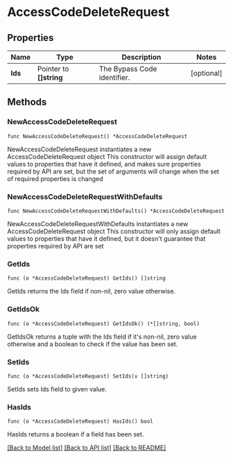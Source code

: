 # AccessCodeDeleteRequest

## Properties

Name | Type | Description | Notes
------------ | ------------- | ------------- | -------------
**Ids** | Pointer to **[]string** | The Bypass Code identifier. | [optional] 

## Methods

### NewAccessCodeDeleteRequest

`func NewAccessCodeDeleteRequest() *AccessCodeDeleteRequest`

NewAccessCodeDeleteRequest instantiates a new AccessCodeDeleteRequest object
This constructor will assign default values to properties that have it defined,
and makes sure properties required by API are set, but the set of arguments
will change when the set of required properties is changed

### NewAccessCodeDeleteRequestWithDefaults

`func NewAccessCodeDeleteRequestWithDefaults() *AccessCodeDeleteRequest`

NewAccessCodeDeleteRequestWithDefaults instantiates a new AccessCodeDeleteRequest object
This constructor will only assign default values to properties that have it defined,
but it doesn't guarantee that properties required by API are set

### GetIds

`func (o *AccessCodeDeleteRequest) GetIds() []string`

GetIds returns the Ids field if non-nil, zero value otherwise.

### GetIdsOk

`func (o *AccessCodeDeleteRequest) GetIdsOk() (*[]string, bool)`

GetIdsOk returns a tuple with the Ids field if it's non-nil, zero value otherwise
and a boolean to check if the value has been set.

### SetIds

`func (o *AccessCodeDeleteRequest) SetIds(v []string)`

SetIds sets Ids field to given value.

### HasIds

`func (o *AccessCodeDeleteRequest) HasIds() bool`

HasIds returns a boolean if a field has been set.


[[Back to Model list]](../README.md#documentation-for-models) [[Back to API list]](../README.md#documentation-for-api-endpoints) [[Back to README]](../README.md)


